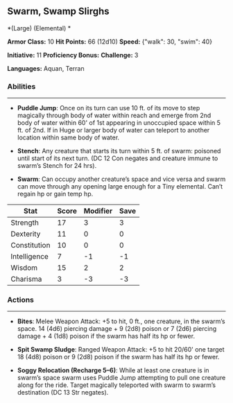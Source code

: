 ## Swarm, Swamp Slirghs
*(Large) (Elemental) *

**Armor Class:** 10
**Hit Points:** 66 (12d10)
**Speed:** {"walk": 30, "swim": 40}

**Initiative:** 11
**Proficiency Bonus:**
**Challenge:** 3

**Languages:** Aquan, Terran

### Abilities
 --- 
- **Puddle Jump**: Once on its turn can use 10 ft. of its move to step magically through body of water within reach and emerge from 2nd body of water within 60' of 1st appearing in unoccupied space within 5 ft. of 2nd. If in Huge or larger body of water can teleport to another location within same body of water.

- **Stench**: Any creature that starts its turn within 5 ft. of swarm: poisoned until start of its next turn. (DC 12 Con negates and creature immune to swarm’s Stench for 24 hrs).

- **Swarm**: Can occupy another creature’s space and vice versa and swarm can move through any opening large enough for a Tiny elemental. Can’t regain hp or gain temp hp.



| Stat | Score | Modifier | Save |
| ---- | ---- | ---- | ---- |
| Strength | 17 | 3 | 3 |
| Dexterity | 11 | 0 | 0 |
| Constitution | 10 | 0 | 0 |
| Intelligence | 7 | -1 | -1 |
| Wisdom | 15 | 2 | 2 |
| Charisma | 3 | -3 | -3 |

### Actions
 --- 
- **Bites**: Melee Weapon Attack: +5 to hit, 0 ft., one creature, in the swarm’s space. 14 (4d6) piercing damage + 9 (2d8) poison or 7 (2d6) piercing damage + 4 (1d8) poison if the swarm has half its hp or fewer.

- **Spit Swamp Sludge**: Ranged Weapon Attack: +5 to hit 20/60' one target 18 (4d8) poison or 9 (2d8) poison if the swarm has half its hp or fewer.

- **Soggy Relocation (Recharge 5–6)**: While at least one creature is in swarm’s space swarm uses Puddle Jump attempting to pull one creature along for the ride. Target magically teleported with swarm to swarm’s destination (DC 13 Str negates).


